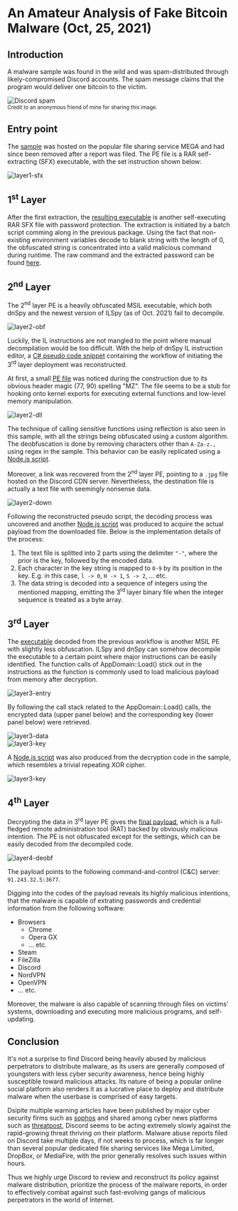 # An Amateur Analysis of Fake Bitcoin Malware (Oct, 25, 2021)

## Introduction
A malware sample was found in the wild and was spam-distributed through likely-compromised Discord accounts. The spam message claims that the program would deliver one bitcoin to the victim.  

![Discord spam](spam.png)  
<sup>Credit to an anonymous friend of mine for sharing this image.</sup>  

## Entry point
The [sample](https://www.virustotal.com/gui/file/07717ef6caf01738d425452b88f449344d6747a87c7359e8515ced5ca3d6050b) was hosted on the popular file sharing service MEGA and had since been removed after a report was filed. The PE file is a RAR self-extracting (SFX) executable, with the set instruction shown below:  

![layer1-sfx](Entry/sfx.png)  

## 1<sup>st</sup> Layer
After the first extraction, the [resulting executable](https://www.virustotal.com/gui/file/4dac22347ec139930492f579bbf47cce1dddd5756817dfc8ce06e231e457721d) is another self-executing RAR SFX file with password protection. The extraction is initiated by a batch script comming along in the previous package. Using the fact that non-existing environment variables decode to blank string with the length of 0, the obfuscated string is concentrated into a valid malicious command during runtime. The raw command and the extracted password can be found [here](Layer1/layer1.txt).

## 2<sup>nd</sup> Layer
The 2<sup>nd</sup> layer PE is a heavily obfuscated MSIL executable, which both dnSpy and the newest version of ILSpy (as of Oct. 2021) fail to decompile.  

![layer2-obf](Layer2/obfuscated.png)  

Luckily, the IL instructions are not mangled to the point where manual decompilation would be too difficult. With the help of dnSpy IL instruction editor, a [C# pseudo code snippet](Layer2/layer2.cs.pseudo) containing the workflow of initiating the 3<sup>rd</sup> layer deployment was reconstructed.  

At first, a small [PE file](https://www.virustotal.com/gui/file/8f9b9aac5cb8eef357b6b1eb349ab520e7ba07a6dd00096b896613448b1cb115) was noticed during the construction due to its obvious header magic (77, 90) spelling "MZ". The file seems to be a stub for hooking onto kernel exports for executing external functions and low-level memory manipulation.  

![layer2-dll](Layer2/extract_dll.png)  

The technique of calling sensitive functions using reflection is also seen in this sample, with all the strings being obfuscated using a custom algorithm. The deobfuscation is done by removing characters other than `A-Za-z.,` using regex in the sample. This behavior can be easily replicated using a [Node.js script](Layer2/layer2-string-deobf.js).  

Moreover, a link was recovered from the 2<sup>nd</sup> layer PE, pointing to a `.jpg` file hosted on the Discord CDN server. Nevertheless, the destination file is actually a text file with seemingly nonsense data.  

![layer2-down](Layer2/downloaded_data.png)  

Following the reconstructed pseudo script, the decoding process was uncovered and another [Node.js script](Layer2/layer2-decode-drop.js) was produced to acquire the actual payload from the downloaded file. Below is the implementation details of the process:

1. The text file is splitted into 2 parts using the delimiter `"-"`, where the prior is the key, followed by the encoded data.
2. Each character in the key string is mapped to `0-9` by its position in the key. E.g. in this case, `l -> 0`, `H -> 1`, `S -> 2`, ... etc.
3. The data string is decoded into a sequence of integers using the mentioned mapping, emitting the 3<sup>rd</sup> layer binary file when the integer sequence is treated as a byte array.

## 3<sup>rd</sup> Layer
The [executable](https://www.virustotal.com/gui/file/670833b9ed9927e29c0c09c92c12abd8b6c1ccfd16d3bbbec8a663fb36dab795) decoded from the previous workflow is another MSIL PE with slightly less obfuscation. ILSpy and dnSpy can somehow decompile the executable to a certain point where major instructions can be easily identified. The function calls of AppDomain::Load() stick out in the instructions as the function is commonly used to load malicious payload from memory after decryption.  

![layer3-entry](Layer3/main.png)  

By following the call stack related to the AppDomain::Load() calls, the encrypted data (upper panel below) and the corresponding key (lower panel below) were retrieved.  

![layer3-data](Layer3/data.png)  
![layer3-key](Layer3/key.png)  

A [Node.js script](Layer3/layer3.js) was also produced from the decryption code in the sample, which resembles a trivial repeating XOR cipher.  

![layer3-key](Layer3/xor.png)  

## 4<sup>th</sup> Layer
Decrypting the data in 3<sup>rd</sup> layer PE gives the [final payload](https://www.virustotal.com/gui/file/330ee451fe82a0a44b80c4bf974424d5b86356f4d5b5882b2f2860cd0e283dbb), which is a full-fledged remote administration tool (RAT) backed by obviously malicious intention. The PE is not obfuscated except for the settings, which can be easily decoded from the decompiled code.  

![layer4-deobf](Layer4/string_decode.png)  

The payload points to the following command-and-control (C&C) server: `91.243.32.5:3677`.  

Digging into the codes of the payload reveals its highly malicious intentions, that the malware is capable of extrating passwords and credential information from the following software:
 - Browsers
    - Chrome
    - Opera GX
    - ... etc.
 - Steam
 - FileZilla
 - Discord
 - NordVPN
 - OpenVPN
 - ... etc.
  
Moreover, the malware is also capable of scanning through files on victims' systems, downloading and executing more malicious programs, and self-updating.  

## Conclusion
It's not a surprise to find Discord being heavily abused by malicious perpetrators to distribute malware, as its users are generally composed of youngsters with less cyber security awareness, hence being highly susceptible toward malicious attacks. Its nature of being a popular online social platform also renders it as a lucrative place to deploy and distribute malware when the userbase is comprised of easy targets.  

Dsipite multiple warning articles have been published by major cyber security firms such as [sophos](https://news.sophos.com/en-us/2021/07/22/malware-increasingly-targets-discord-for-abuse/) and shared among cyber news platforms such as [threatpost](https://threatpost.com/discord-malware-researchers/168096/), Discord seems to be acting extremely slowly against the rapid-growing threat thriving on their platform. Malware abuse reports filed on Discord take multiple days, if not weeks to process, which is far longer than several popular dedicated file sharing services like Mega Limited, DropBox, or MediaFire, with the prior generally resolves such issues within hours.  

Thus we highly urge Discord to review and reconstruct its policy against malware distribution, prioritize the process of the malware reports, in order to effectively combat against such fast-evolving gangs of malicious perpetrators in the world of Internet.
